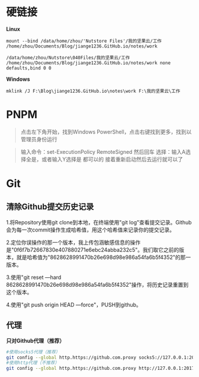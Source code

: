 # 硬链接

**Linux**

```
mount --bind /data/home/zhou/'Nutstore Files'/我的坚果云/工作 /home/zhou/Documents/Blog/jiange1236.GitHub.io/notes/work
```

<!-- vi /etc/fstab -->

```
/data/home/zhou/Nutstore\040Files/我的坚果云/工作 /home/zhou/Documents/Blog/jiange1236.GitHub.io/notes/work none defaults,bind 0 0
```

**Windows**

```
mklink /J F:\Blog\jiange1236.GitHub.io\notes\work F:\我的坚果云\工作
```

# PNPM

> 点击左下角开始，找到Windows PowerShell，点击右键找到更多，找到以管理员身份运行

> 输入命令：set-ExecutionPolicy RemoteSigned 然后回车
> 选择：输入A选择全是，或者输入Y选择是 都可以的
> 接着重新启动然后去运行就可以了

# Git

## 清除Github提交历史记录

1.将Repository使用git clone到本地，在终端使用"git log"查看提交记录。Github会为每一次commit操作生成哈希值，用这个哈希值来记录你的提交记录。

2.定位你误操作的那一个版本，我上传包涵敏感信息的操作是"0f6f7b72667830e407880271e6ebc24abba232c5"。我们取它之前的版本，就是哈希值为"8628628991470b26e698d98e986a54fa6b5f4352"的那一版本。

3.使用"git reset —hard 8628628991470b26e698d98e986a54fa6b5f4352"操作，将历史记录重置到这个版本。

4.使用"git push origin HEAD —force"，PUSH到github。

## 代理

**只对Github代理（推荐）**

```bash
#使用socks5代理（推荐）
git config --global http.https://github.com.proxy socks5://127.0.0.1:20170
#使用http代理（不推荐）
git config --global http.https://github.com.proxy http://127.0.0.1:20170
```